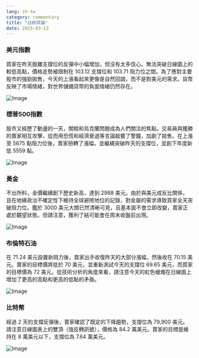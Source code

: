 ```yaml
---
lang: zh-tw
category: commentary
title: "日終評論"
date: 2025-03-13
---
```


### 美元指數

買家在昨天脫離支撐位的反彈中小幅增加，但沒有太多信心。無法突破日線圖上的較低高點，價格走勢被限制在 103.12 支撐位和 103.71 阻力位之間。為了應對主要股市的強勁拋售，今天的上漲看起來更像是自然回調，而不是對美元的需求。貨幣反映了市場情緒，對世界儲備貨幣的負面情緒仍然存在。  

![Image](https://markleighedu.github.io/img/Mar-2025/13-Mar-2025/usdindex.jpg)

### 標普500指數

股市又經歷了動盪的一天，關稅和烏克蘭問題成為人們關注的焦點。交易員與獲勝的賣家相互攻擊，從而用恐慌和經濟衰退等言論敲響了警鐘，加劇了拋售。在上漲至 5675 點阻力位後，賣家扭轉了漲幅，並繼續突破昨天的支撐位，並創下年度新低 5559 點。

![Image](https://markleighedu.github.io/img/Mar-2025/13-Mar-2025/sp500.jpg)

### 黃金

不出所料，金價繼續創下歷史新高，達到 2988 美元。由於與美元成反比關係，且在地緣政治不確定性下維持全球避險地位的記錄，對金屬的需求導致買家全天突破阻力位。鑑於 3000 美元大關已然清晰可見，且基本面不會立即改變，賣家正處於觀望狀態。但請注意，獲利了結可能會在周末收盤前出現。   

![Image](https://markleighedu.github.io/img/Mar-2025/13-Mar-2025/gold.jpg)

### 布倫特石油

在 71.24 美元設置新阻力後，賣家出手收復昨天的大部分漲幅，然後收在 70.15 美元。賣家的目標價將低於 70 美元，並重新測試今天的支撐位 69.65 美元，而買家的目標價為 72 美元。從技術分析的角度來看，請注意今天的紅色蠟燭在日線圖上增加了更高的高點和更高的低點的矛盾。

![Image](https://markleighedu.github.io/img/Mar-2025/13-Mar-2025/brentoil.jpg)

### 比特幣

經過 2 天的支撐反彈後，賣家確認了既定的下降趨勢，支撐位為 79,900 美元。請注意日線圖表上的雙頂（強反轉訊號），價格為 84.2 萬美元。賣家的目標是維持在 8 萬美元以下，支撐位為 7.64 萬美元。

![Image](https://markleighedu.github.io/img/Mar-2025/13-Mar-2025/bitcoin.jpg)

